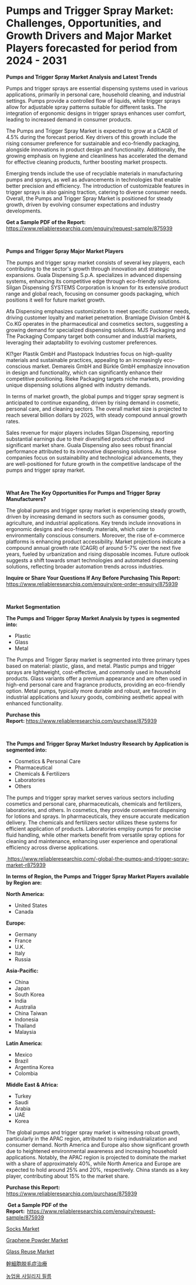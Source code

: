 <p><h1>Pumps and Trigger Spray Market: Challenges, Opportunities, and Growth Drivers and Major Market Players forecasted for period from 2024 - 2031</h1></p><p><strong>Pumps and Trigger Spray Market Analysis and Latest Trends</strong></p>
<p><p>Pumps and trigger sprays are essential dispensing systems used in various applications, primarily in personal care, household cleaning, and industrial settings. Pumps provide a controlled flow of liquids, while trigger sprays allow for adjustable spray patterns suitable for different tasks. The integration of ergonomic designs in trigger sprays enhances user comfort, leading to increased demand in consumer products.</p><p>The Pumps and Trigger Spray Market is expected to grow at a CAGR of 4.5% during the forecast period. Key drivers of this growth include the rising consumer preference for sustainable and eco-friendly packaging, alongside innovations in product design and functionality. Additionally, the growing emphasis on hygiene and cleanliness has accelerated the demand for effective cleaning products, further boosting market prospects.</p><p>Emerging trends include the use of recyclable materials in manufacturing pumps and sprays, as well as advancements in technologies that enable better precision and efficiency. The introduction of customizable features in trigger sprays is also gaining traction, catering to diverse consumer needs. Overall, the Pumps and Trigger Spray Market is positioned for steady growth, driven by evolving consumer expectations and industry developments.</p></p>
<p><strong>Get a Sample PDF of the Report:&nbsp;</strong> <a href="https://www.reliableresearchiq.com/enquiry/request-sample/875939">https://www.reliableresearchiq.com/enquiry/request-sample/875939</a></p>
<p>&nbsp;</p>
<p><strong>Pumps and Trigger Spray Major Market Players</strong></p>
<p><p>The pumps and trigger spray market consists of several key players, each contributing to the sector's growth through innovation and strategic expansions. Guala Dispensing S.p.A. specializes in advanced dispensing systems, enhancing its competitive edge through eco-friendly solutions. Silgan Dispensing SYSTEMS Corporation is known for its extensive product range and global reach, focusing on consumer goods packaging, which positions it well for future market growth.</p><p>Afa Dispensing emphasizes customization to meet specific customer needs, driving customer loyalty and market penetration. Bramlage Division GmbH & Co.KG operates in the pharmaceutical and cosmetics sectors, suggesting a growing demand for specialized dispensing solutions. MJS Packaging and The Packaging Company target both consumer and industrial markets, leveraging their adaptability to evolving customer preferences. </p><p>Kl?ger Plastik GmbH and Plastopack Industries focus on high-quality materials and sustainable practices, appealing to an increasingly eco-conscious market. Demareis GmbH and Bürkle GmbH emphasize innovation in design and functionality, which can significantly enhance their competitive positioning. Rieke Packaging targets niche markets, providing unique dispensing solutions aligned with industry demands.</p><p>In terms of market growth, the global pumps and trigger spray segment is anticipated to continue expanding, driven by rising demand in cosmetic, personal care, and cleaning sectors. The overall market size is projected to reach several billion dollars by 2025, with steady compound annual growth rates.</p><p>Sales revenue for major players includes Silgan Dispensing, reporting substantial earnings due to their diversified product offerings and significant market share. Guala Dispensing also sees robust financial performance attributed to its innovative dispensing solutions. As these companies focus on sustainability and technological advancements, they are well-positioned for future growth in the competitive landscape of the pumps and trigger spray market.</p></p>
<p>&nbsp;</p>
<p><strong>What Are The Key Opportunities For Pumps and Trigger Spray Manufacturers?</strong></p>
<p><p>The global pumps and trigger spray market is experiencing steady growth, driven by increasing demand in sectors such as consumer goods, agriculture, and industrial applications. Key trends include innovations in ergonomic designs and eco-friendly materials, which cater to environmentally conscious consumers. Moreover, the rise of e-commerce platforms is enhancing product accessibility. Market projections indicate a compound annual growth rate (CAGR) of around 5-7% over the next five years, fueled by urbanization and rising disposable incomes. Future outlook suggests a shift towards smart technologies and automated dispensing solutions, reflecting broader automation trends across industries.</p></p>
<p><strong>Inquire or Share Your Questions If Any Before Purchasing This Report:</strong> <a href="https://www.reliableresearchiq.com/enquiry/pre-order-enquiry/875939">https://www.reliableresearchiq.com/enquiry/pre-order-enquiry/875939</a></p>
<p>&nbsp;</p>
<p><strong>Market Segmentation</strong></p>
<p><strong>The Pumps and Trigger Spray Market Analysis by types is segmented into:</strong></p>
<p><ul><li>Plastic</li><li>Glass</li><li>Metal</li></ul></p>
<p><p>The Pumps and Trigger Spray market is segmented into three primary types based on material: plastic, glass, and metal. Plastic pumps and trigger sprays are lightweight, cost-effective, and commonly used in household products. Glass variants offer a premium appearance and are often used in high-end personal care and fragrance products, providing an eco-friendly option. Metal pumps, typically more durable and robust, are favored in industrial applications and luxury goods, combining aesthetic appeal with enhanced functionality.</p></p>
<p><strong>Purchase this Report:&nbsp;</strong><a href="https://www.reliableresearchiq.com/purchase/875939">https://www.reliableresearchiq.com/purchase/875939</a></p>
<p>&nbsp;</p>
<p><strong>The Pumps and Trigger Spray Market Industry Research by Application is segmented into:</strong></p>
<p><ul><li>Cosmetics & Personal Care</li><li>Pharmaceutical</li><li>Chemicals & Fertilizers</li><li>Laboratories</li><li>Others</li></ul></p>
<p><p>The pumps and trigger spray market serves various sectors including cosmetics and personal care, pharmaceuticals, chemicals and fertilizers, laboratories, and others. In cosmetics, they provide convenient dispensing for lotions and sprays. In pharmaceuticals, they ensure accurate medication delivery. The chemicals and fertilizers sector utilizes these systems for efficient application of products. Laboratories employ pumps for precise fluid handling, while other markets benefit from versatile spray options for cleaning and maintenance, enhancing user experience and operational efficiency across diverse applications.</p></p>
<p><a href="https://www.reliableresearchiq.com/-global-the-pumps-and-trigger-spray-market-r875939">&nbsp;https://www.reliableresearchiq.com/-global-the-pumps-and-trigger-spray-market-r875939</a></p>
<p><strong>In terms of Region, the Pumps and Trigger Spray Market Players available by Region are:</strong></p>
<p>
    <p> <strong> North America: </strong>
        <ul>
            <li>United States</li>
            <li>Canada</li>
        </ul>
        </p> 
    <p> <strong> Europe: </strong>
        <ul>
            <li>Germany</li>
            <li>France</li>
            <li>U.K.</li>
            <li>Italy</li>
            <li>Russia</li>
        </ul>
        </p> 
    <p> <strong> Asia-Pacific: </strong>
        <ul>
            <li>China</li>
            <li>Japan</li>
            <li>South Korea</li>
            <li>India</li>
            <li>Australia</li>
            <li>China Taiwan</li>
            <li>Indonesia</li>
            <li>Thailand</li>
            <li>Malaysia</li>
        </ul>
        </p> 
    <p> <strong> Latin America: </strong>
        <ul>
            <li>Mexico</li>
            <li>Brazil</li>
            <li>Argentina Korea</li>
            <li>Colombia</li>
        </ul>
        </p> 
    <p> <strong> Middle East & Africa: </strong>
        <ul>
            <li>Turkey</li>
            <li>Saudi</li>
            <li>Arabia</li>
            <li>UAE</li>
            <li>Korea</li>
        </ul>
    </p>
    </p>
<p><p>The global pumps and trigger spray market is witnessing robust growth, particularly in the APAC region, attributed to rising industrialization and consumer demand. North America and Europe also show significant growth due to heightened environmental awareness and increasing household applications. Notably, the APAC region is projected to dominate the market with a share of approximately 40%, while North America and Europe are expected to hold around 25% and 20%, respectively. China stands as a key player, contributing about 15% to the market share.</p></p>
<p><strong>Purchase this Report: </strong><a href="https://www.reliableresearchiq.com/purchase/875939">https://www.reliableresearchiq.com/purchase/875939</a></p>
<p>&nbsp;<strong>Get a Sample PDF of the Report:&nbsp;&nbsp;</strong><a href="https://www.reliableresearchiq.com/enquiry/request-sample/875939">https://www.reliableresearchiq.com/enquiry/request-sample/875939</a></p>
<p><strong></strong></p>
<p><p><a href="https://medium.com/@emma.white454357/the-global-socks-market-is-a-dynamic-and-growing-industry-457681d57fe3">Socks Market</a></p><p><a href="https://issuu.com/reportprime-2/docs/graphene-powder-market-size-2030.pp_604ea78bdcd923">Graphene Powder Market</a></p><p><a href="https://www.linkedin.com/pulse/analyzing-key-drivers-glass-reuse-market-trends-future-outlook-2h4mc?trackingId=vDA2xkDzToWKrn%2Fp1nl9ew%3D%3D">Glass Reuse Market</a></p><p><a href="https://medium.com/@tubbs463/stem-cell-alopecia-treatment-market-%E3%81%AE%E3%82%B0%E3%83%AD%E3%83%BC%E3%83%90%E3%83%AB%E5%B8%82%E5%A0%B4%E6%A6%82%E8%A6%81%E3%81%AF-%E4%B8%96%E7%95%8C%E3%81%8A%E3%82%88%E3%81%B3%E4%B8%BB%E8%A6%81%E5%B8%82%E5%A0%B4%E3%81%AB%E3%81%8A%E3%81%91%E3%82%8B%E6%A5%AD%E7%95%8C%E3%81%AB%E5%BD%B1%E9%9F%BF%E3%82%92%E4%B8%8E%E3%81%88%E3%82%8B%E4%B8%BB%E8%A6%81%E3%81%AA%E3%83%88%E3%83%AC%E3%83%B3%E3%83%89%E3%81%AB%E3%81%A4%E3%81%84%E3%81%A6-%E7%8B%AC%E8%87%AA%E3%81%AE%E8%A6%96%E7%82%B9%E3%82%92%E6%8F%90%E4%BE%9B%E3%81%97%E3%81%BE%E3%81%99-33cef79ac009">幹細胞脱毛症治療</a></p><p><a href="https://medium.com/@avaoneill70/agriculture-silage-film-market-%EC%9D%98-%EA%B8%80%EB%A1%9C%EB%B2%8C-%EC%8B%9C%EC%9E%A5-%EA%B0%9C%EC%9A%94%EB%8A%94-%EC%A0%84-%EC%84%B8%EA%B3%84-%EB%B0%8F-%EC%A3%BC%EC%9A%94-%EC%8B%9C%EC%9E%A5%EC%9D%98-%EC%82%B0%EC%97%85%EC%97%90-%EC%98%81%ED%96%A5%EC%9D%84-%EB%AF%B8%EC%B9%98%EB%8A%94-%EC%A3%BC%EC%9A%94-%ED%8A%B8%EB%A0%8C%EB%93%9C%EC%97%90-%EB%8C%80%ED%95%9C-%EB%8F%85%ED%8A%B9%ED%95%9C-%EA%B4%80%EC%A0%90%EC%9D%84-%EC%A0%9C%EA%B3%B5%ED%95%A9%EB%8B%88%EB%8B%A4-5937ed3223a0">농업용 사일리지 필름</a></p></p>